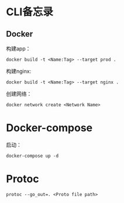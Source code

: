 # CLI备忘录

## Docker

构建app：

`docker build -t <Name:Tag> --target prod .`

构建nginx:

`docker build -t <Name:Tag> --target nginx .`

创建网络：

`docker network create <Network Name>`

# Docker-compose

启动：

`docker-compose up -d`

# Protoc

`protoc --go_out=. <Proto file path>`